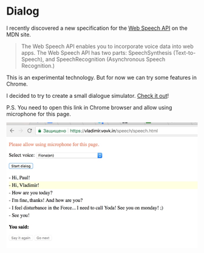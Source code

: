 # Dialog

I recently discovered a new specification for the [Web Speech API](https://developer.mozilla.org/en-US/docs/Web/API/Web_Speech_API) on the MDN site.

> The Web Speech API enables you to incorporate voice data into web apps. The Web Speech API has two parts: SpeechSynthesis (Text-to-Speech), and SpeechRecognition (Asynchronous Speech Recognition.)

This is an experimental technology. But for now we can try some features in Chrome. 

I decided to try to create a small dialogue simulator. [Check it out](https://vladimir.vovk.in/speech/speech.html)!

P.S. You need to open this link in Chrome browser and allow using microphone for this page.

![App screen shot](./screen.jpg)
